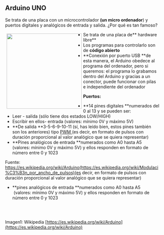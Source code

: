 
## Arduino UNO

Se trata de una placa con un microcontrolador **(un micro ordenador**) y puertos digitales y analógicos de entrada y salida. ¿Por qué es tan famoso?

<img src="https://upload.wikimedia.org/wikipedia/commons/thumb/3/38/Arduino_Uno_-_R3.jpg/245px-Arduino_Uno_-_R3.jpg" width="245" height="245" style="float: left; margin: 5px;" />

- Se trata de una placa de** hardware libre**
- Los programas para controlarlo son de **código abierto**
- **Conexión por puerto USB **de esta manera, el Arduino obedece al programa del ordenador, pero si queremos: el programa lo grabamos dentro del Arduino y gracias a un conector, puede funcionar con pilas e independiente del ordenador

**Puertos:**

- **14 pines digitales **numerados del 0 al 13 y se pueden ser:
- Leer - salida (sólo tiene dos estados LOW/HIGH)
- Escribir en ellos- entrada (valores: mínimo 0V y máximo 5V)
- **De salida **3-5-6-9-10-11 (sí, has leído bien, estos pines también son los anteriores) tipo [PWM ](https://es.wikipedia.org/wiki/Modulaci%C3%B3n_por_ancho_de_pulsos)(es decir, en formato de pulsos con duración proporcional al valor analógico que se quiera representar)
- **Pines analógicos de entrada **numerados como A0 hasta A5 (valores: mínimo 0V y máximo 5V) y ellos responden en formato de número entre 0 y 1023

Fuente: https://es.wikipedia.org/wiki/Arduino(https://es.wikipedia.org/wiki/Modulaci%C3%B3n_por_ancho_de_pulsos)(es decir, en formato de pulsos con duración proporcional al valor analógico que se quiera representar)
- **pines analógicos de entrada **numerados como A0 hasta A5  (valores: mínimo 0V y máximo 5V) y ellos responden en formato de número entre 0 y 1023 

<br />[<br />](https://es.wikipedia.org/wiki/Arduino)





















Imagen1: Wikipedia [https://es.wikipedia.org/wiki/Arduino](https://es.wikipedia.org/wiki/Arduino)


